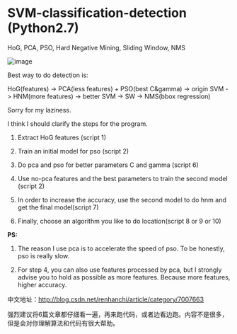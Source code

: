 # SVM-classification-detection (Python2.7)
HoG, PCA, PSO, Hard Negative Mining, Sliding Window, NMS


![image](https://github.com/HandsomeHans/SVM-classification-localization/blob/master/example.gif)


Best way to do detection is:

HoG(features) -> PCA(less features) + PSO(best C&gamma) -> origin SVM -> HNM(more features) -> better SVM -> SW -> NMS(bbox regression)

Sorry for my laziness.

I think I should clarify the steps for the program.

1. Extract HoG features (script 1)

2. Train an initial model for pso (script 2)

3. Do pca and pso for better parameters C and gamma (script 6)

4. Use no-pca features and the best parameters to train the second model (script 2)

5. In order to increase the accuracy, use the second model to do hnm and get the final model(script 7)

6. Finally, choose an algorithm you like to do location(script 8 or 9 or 10)

**PS:**

1. The reason I use pca is to accelerate the speed of pso. To be honestly, pso is really slow.

2. For step 4, you can also use features processed by pca, but I strongly advise you to hold as possible as more features. Because more features, higher accuracy.

中文地址：http://blog.csdn.net/renhanchi/article/category/7007663

强烈建议将6篇文章都仔细看一遍，再来跑代码，或者边看边跑。内容不是很多，但是会对你理解算法和代码有很大帮助。
